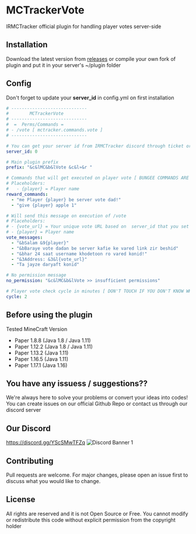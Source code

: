 # MCTrackerVote

IRMCTracker official plugin for handling player votes server-side

## Installation

Download the latest version from [releases](https://github.com/Alijkaz/MCTrackerVote/releases) or compile your own fork of plugin and put it in your server's ~/plugin folder 

## Config
Don't forget to update your **server_id** in config.yml on first installation
```yaml
# -----------------------------
#        MCTrackerVote
# -----------------------------
#  =  Perms/Commands =
# - /vote [ mctracker.commands.vote ]
# -----------------------------

# You can get your server id from IRMCTracker discord through ticket or our public API (If you know about it)
server_id: 0

# Main plugin prefix
prefix: "&c&lMC&b&lVote &c&l»&r "

# Commands that will get executed on player vote [ BUNGEE COMMANDS ARE NOT SUPPORTED FOR NOW ]
# Placeholders:
#   - {player} = Player name
reward_commands:
  - "me Player {player} be server vote dad!"
  - "give {player} apple 1"

# Will send this message on execution of /vote
# Placeholders:
# - {vote_url} = Your unique vote URL based on  server_id that you set above
# - {player} = Player name
vote_messages:
  - "&bSalam &9{player}"
  - "&bBaraye vote dadan be server kafie ke vared link zir beshid"
  - "&bhar 24 saat username khodetoon ro vared konid!"
  - "&3Address: &3&l{vote_url}"
  - "Ta jayze daryaft konid"

# No permission message
no_permission: "&c&lMC&b&lVote >> insufficient permissions"

# Player vote check cycle in minutes [ DON'T TOUCH IF YOU DON'T KNOW WHAT YOU'RE DOING ]
cycle: 2
```
## Before using the plugin
Tested MineCraft Version
   - Paper 1.8.8 (Java 1.8 / Java 1.11)
   - Paper 1.12.2 (Java 1.8 / Java 1.11)
   - Paper 1.13.2 (Java 1.11)
   - Paper 1.16.5 (Java 1.11)
   - Paper 1.17.1 (Java 1.16)

## You have any issuess / suggestions??

We're always here to solve your problems or convert your ideas into codes! You can create issues on our official Github Repo or contact us through our discord server

## Our Discord
https://discord.gg/YScSMwTFZq
<img src="https://discordapp.com/api/guilds/866287155641843722/widget.png?style=banner1" alt="Discord Banner 1"/>


## Contributing

Pull requests are welcome. For major changes, please open an issue first to discuss what you would like to change.

## License
All rights are reserved and it is not Open Source or Free. You cannot modify or redistribute this code without explicit permission from the copyright holder
